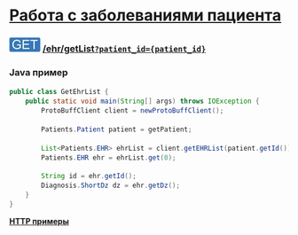 [Работа с заболеваниями пациента](../../index.md)
==============================

### ![GET](../../../../img/get.png) [/ehr/getList`?patient_id={patient_id}`](../index.md)

### Java пример

```java
public class GetEhrList {
    public static void main(String[] args) throws IOException {
        ProtoBuffClient client = newProtoBuffClient();

        Patients.Patient patient = getPatient;

        List<Patients.EHR> ehrList = client.getEHRList(patient.getId());
        Patients.EHR ehr = ehrList.get(0);

        String id = ehr.getId();
        Diagnosis.ShortDz dz = ehr.getDz();
    }
}
```

**[HTTP примеры](getList.md)**